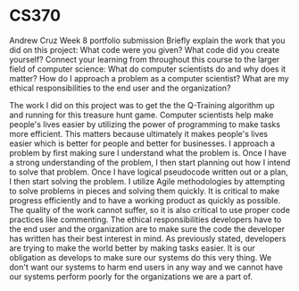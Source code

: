# CS370
Andrew Cruz
Week 8 portfolio submission
Briefly explain the work that you did on this project: What code were you given? What code did you create yourself?
Connect your learning from throughout this course to the larger field of computer science:
What do computer scientists do and why does it matter?
How do I approach a problem as a computer scientist?
What are my ethical responsibilities to the end user and the organization?

The work I did on this project was to get the the Q-Training algorithm up and running for this treasure hunt game. Computer scientists help make people's 
lives easier by utilizing the power of programming to make tasks more efficient. This matters because ultimately it makes people's lives easier which is 
better for people and better for businesses. 
I approach a problem by first making sure I understand what the problem is. Once I have a strong understanding of the problem, I then start planning out 
how I intend to solve that problem. Once I have logical pseudocode written out or a plan, I then start solving the problem. I utilize Agile methodologies by 
attempting to solve problems in pieces and solving them quickly. It is critical to make progress efficiently and to have a working product as quickly as possible.
The quality of the work cannot suffer, so it is also critical to use proper code practices like commenting. 
The ethical responsibilities developers have to the end user and the organization are to make sure the code the developer has written has their best interest
in mind. As previously stated, developers are trying to make the world better by making tasks easier. It is our obligation as develops to make sure our 
systems do this very thing. We don't want our systems to harm end users in any way and we cannot have our systems perform poorly for the organizations we
are a part of.
 
